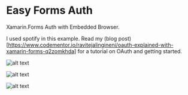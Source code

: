 # Easy Forms Auth

Xamarin.Forms Auth with Embedded Browser. 

I used spotify in this example. Read my (blog post)[https://www.codementor.io/ravitejalingineni/oauth-explained-with-xamarin-forms-q2zomkhda] for a tutorial on OAuth and getting started.


![alt text](https://snag.gy/EfJZkc.jpg)

![alt text](https://snag.gy/ari7xb.jpg)

![alt text](https://snag.gy/oNlcvG.jpg)
